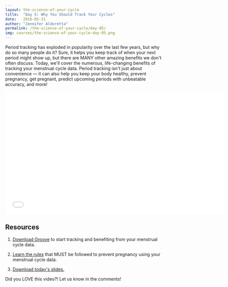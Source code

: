 ```yaml
---
layout: the-science-of-your-cycle
title:  "Day 5: Why You Should Track Your Cycles"
date:   2016-05-31
author: "Jennifer Aldoretta"
permalink: /the-science-of-your-cycle/day-05/
img: courses/the-science-of-your-cycle-day-05.png
---
```




Period tracking has exploded in popularity over the last few years, but why do so many people do it? Sure, it helps you keep track of when your next period might show up, but there are MANY other amazing benefits we don't often discuss. Today, we'll cover the numerous, life-changing benefits of tracking your menstrual cycle data. Period tracking isn't just about convenience &mdash; it can also help you keep your body healthy, prevent pregnancy, get pregnant, predict upcoming periods with unbeatable accuracy, and more!  

<div class="center" itemprop="video" itemscope="" itemtype="http://schema.org/VideoObject">
  <iframe class="video" width="700" height="394" src="//www.youtube.com/embed/hMRL_1IIhKg?rel=0&amp;showinfo=0" frameborder="0" allowfullscreen></iframe>
  <meta itemprop="name" content="Green Your Period: Menstrual Cup Show & Tell (DivaCup & Me Luna)" />
  <meta itemprop="description" content="The Green Your Period video series is all about why sustainable and eco-friendly period products are great for your health and the environment." />
</div>

## Resources ##
1. <p><a class="text-link" href="http://www.readytogroove.com">Download Groove</a> to start tracking and benefiting from your menstrual cycle data.</p>
2. <p><a class="text-link" href="http://www.readytogroove.com/the-cycle/chapter-7-the-rules-of-the-sympto-thermal-method/">Learn the rules</a> that MUST be followed to prevent pregnancy using your menstrual cycle data.</p>
3. <p><a class="text-link" target="_blank" href="/download/The-Science-of-Your-Cycle-Day-05.pdf">Download today's slides.</a></p>

Did you LOVE this video?! Let us know in the comments!